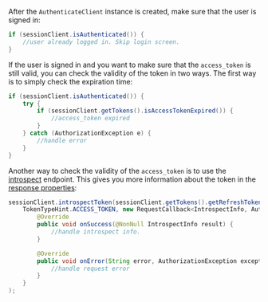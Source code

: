 After the `AuthenticateClient` instance is created, make sure that the user is signed in:

```java
if (sessionClient.isAuthenticated()) {
    //user already logged in. Skip login screen.
}
```

If the user is signed in and you want to make sure that the `access_token` is still valid, you can check the validity of the token in two ways. The first way is to simply check the expiration time:

```java
if (sessionClient.isAuthenticated()) {
    try {
        if (sessionClient.getTokens().isAccessTokenExpired()) {
            //access_token expired
        }
    } catch (AuthorizationException e) {
        //handle error
    }
}
```

Another way to check the validity of the `access_token` is to use the [introspect](https://developer.okta.com/docs/api/resources/oidc/#introspect) endpoint. This gives you more information about the token in the [response properties](https://developer.okta.com/docs/api/resources/oidc/#response-properties-3):

```java
sessionClient.introspectToken(sessionClient.getTokens().getRefreshToken(),
    TokenTypeHint.ACCESS_TOKEN, new RequestCallback<IntrospectInfo, AuthorizationException>() {
        @Override
        public void onSuccess(@NonNull IntrospectInfo result) {
            //handle introspect info.
        }

        @Override
        public void onError(String error, AuthorizationException exception) {
            //handle request error
        }
    }
);
```
